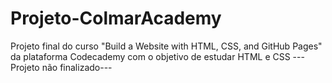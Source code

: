 # Projeto-ColmarAcademy
Projeto final do curso  "Build a Website with HTML, CSS, and GitHub Pages" da plataforma Codecademy com o objetivo de estudar HTML e CSS
--- Projeto não finalizado---
